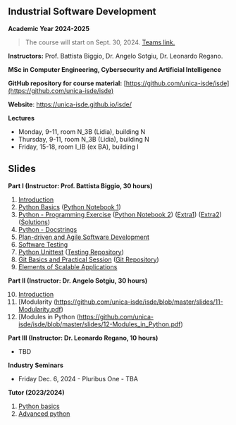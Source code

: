 ## Industrial Software Development
**Academic Year 2024-2025**

> The course will start on Sept. 30, 2024. [Teams link.](https://teams.microsoft.com/l/team/19%3Au9YoM2FdMHYkS9pv9s9cAd9dcatDbmLHXCbZhna7VsI1%40thread.tacv2/conversations?groupId=c5a0a9f3-2ceb-4824-9935-1e26472579fa&tenantId=6bfa74cc-fe34-4d57-97d3-97fd6e0edee1)

**Instructors:** Prof. Battista Biggio, Dr. Angelo Sotgiu, Dr. Leonardo Regano.

**MSc in Computer Engineering, Cybersecurity and Artificial Intelligence**

**GitHub repository for course material:** [https://github.com/unica-isde/isde](https://github.com/unica-isde/isde)

**Website**: https://unica-isde.github.io/isde/

**Lectures**
- Monday, 9-11, room N_3B (Lidia), building N
- Thursday, 9-11, room N_3B (Lidia), building N
- Friday, 15-18, room I_IB (ex BA), building I

## Slides
**Part I (Instructor: Prof. Battista Biggio, 30 hours)**

1. [Introduction](https://github.com/unica-isde/isde/blob/master/slides/01-Introduction.pdf) 
2. [Python Basics](https://github.com/unica-isde/isde/blob/master/slides/02-Python.pdf) ([Python Notebook 1](https://github.com/unica-isde/isde/blob/master/notebooks/lab01.ipynb)) 
3. [Python - Programming Exercise](https://github.com/unica-isde/isde/blob/master/slides/03-Python-MNIST.pdf) ([Python Notebook 2](https://github.com/unica-isde/isde/blob/master/notebooks/lab02.ipynb)) ([Extra1](https://github.com/unica-isde/isde/blob/master/programming-exercises/ISDe-programming-skills-01.pdf)) ([Extra2](https://github.com/unica-isde/isde/blob/master/programming-exercises/ISDe-programming-skills-02.pdf)) ([Solutions](https://github.com/unica-isde/isde/tree/master/src)) 
4. [Python - Docstrings](https://github.com/unica-isde/isde/blob/master/slides/04-Python-docstrings.pdf) 
5. [Plan-driven and Agile Software Development](https://github.com/unica-isde/isde/blob/master/slides/05-Agile.pdf)
6. [Software Testing](https://github.com/unica-isde/isde/blob/master/slides/06-Testing.pdf) 
7. [Python Unittest](https://github.com/unica-isde/isde/blob/master/slides/07-Python-Unittest.pdf) ([Testing Repository](https://github.com/unica-isde/isde-testing))
8. [Git Basics and Practical Session](https://github.com/unica-isde/isde/blob/master/slides/08-Git.pdf) ([Git Repository](https://github.com/unica-isde/isde-git))
9. [Elements of Scalable Applications](https://github.com/unica-isde/isde/blob/master/slides/09-Scalable-Apps.pdf)

**Part II (Instructor: Dr. Angelo Sotgiu, 30 hours)**

10. [Introduction](https://github.com/unica-isde/isde/blob/master/slides/10-Part_2_Introduction_Coding_Guidelines_and_Best_Practices.pdf) 
11. [Modularity (https://github.com/unica-isde/isde/blob/master/slides/11-Modularity.pdf)
11. [Modules in Python (https://github.com/unica-isde/isde/blob/master/slides/12-Modules_in_Python.pdf)

**Part III (Instructor: Dr. Leonardo Regano, 10 hours)**
* TBD

**Industry Seminars**
* Friday Dec. 6, 2024 - Pluribus One - TBA

**Tutor (2023/2024)**

1. [Python basics](https://github.com/unica-isde/isde/blob/master/tutor/isde_tutoring_01.pdf)
2. [Advanced python](https://github.com/unica-isde/isde/blob/master/tutor/isde_tutoring_02.pdf)

